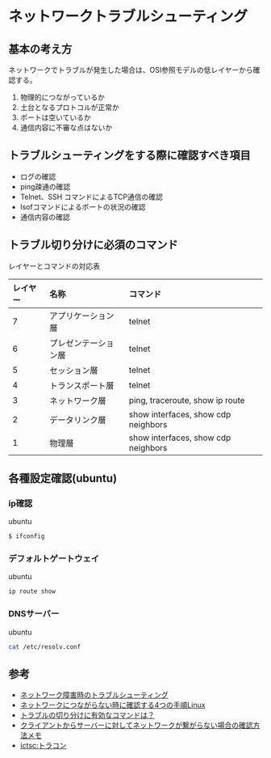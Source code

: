 # ネットワークトラブルシューティング

## 基本の考え方
ネットワークでトラブルが発生した場合は、OSI参照モデルの低レイヤーから確認する。

1. 物理的につながっているか
2. 土台となるプロトコルが正常か
3. ポートは空いているか
4. 通信内容に不審な点はないか


## トラブルシューティングをする際に確認すべき項目
- ログの確認
- ping疎通の確認
- Telnet、SSH コマンドによるTCP通信の確認
- lsofコマンドによるポートの状況の確認
- 通信内容の確認


## トラブル切り分けに必須のコマンド
レイヤーとコマンドの対応表

|レイヤー|名称|コマンド|
|:---|:---|:---|
|7|アプリケーション層|telnet|
|6|プレゼンテーション層|telnet|
|5|セッション層|telnet|
|4|トランスポート層|telnet|
|3|ネットワーク層|ping, traceroute, show ip route
|2|データリンク層|show interfaces, show cdp neighbors|
|1|物理層|show interfaces, show cdp neighbors|


## 各種設定確認(ubuntu)
### ip確認
ubuntu

```bash
$ ifconfig
```

### デフォルトゲートウェイ
ubuntu

```bash
ip route show
``` 

### DNSサーバー
ubuntu

```bash
cat /etc/resolv.conf
``` 



## 参考
- [ネットワーク障害時のトラブルシューティング](https://avinton.com/blog/2017/10/linux-network-troubleshooting/)
- [ネットワークにつながらない時に確認する4つの手順Linux](http://sc.ipsecdh.net/entry/710)
- [トラブルの切り分けに有効なコマンドは？](https://tech.nikkeibp.co.jp/it/article/COLUMN/20090817/335639/)
- [クライアントからサーバーに対してネットワークが繋がらない場合の確認方法メモ](https://qiita.com/toshihirock/items/7b42c1b6e2d2eae11533)
- [ictsc:トラコン](https://icttoracon.net/)
